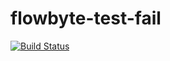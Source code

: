 # flowbyte-test-fail

[![Build Status](https://travis-ci.org/flowbyte/flowbyte-test-fail.svg?branch=master)](https://travis-ci.org/flowbyte/flowbyte-test-fail)
